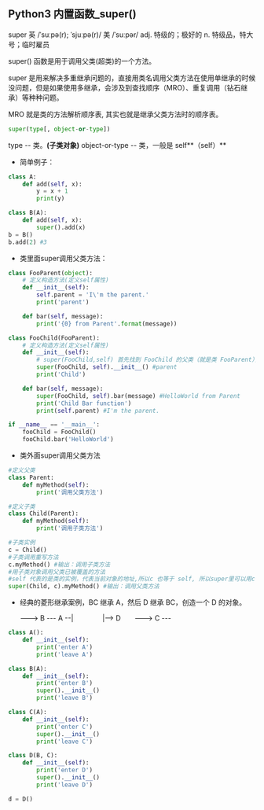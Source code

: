 ## Python3 内置函数_super()

super 英 /ˈsuːpə(r); ˈsjuːpə(r)/  美 /ˈsuːpər/ adj. 特级的；极好的 n. 特级品，特大号；临时雇员

super() 函数是用于调用父类(超类)的一个方法。

super 是用来解决多重继承问题的，直接用类名调用父类方法在使用单继承的时候没问题，但是如果使用多继承，会涉及到查找顺序（MRO）、重复调用（钻石继承）等种种问题。

MRO 就是类的方法解析顺序表, 其实也就是继承父类方法时的顺序表。

```python
super(type[, object-or-type])
```
type -- 类。**(子类对象)**
object-or-type -- 类，一般是 self**（self）**

* 简单例子：

```python
class A:
    def add(self, x):
        y = x + 1
        print(y)

class B(A):
    def add(self, x):
        super().add(x)
b = B()
b.add(2) #3
```

* 类里面super调用父类方法：

```python
class FooParent(object):
    # 定义构造方法(定义self属性)
    def __init__(self):
        self.parent = 'I\'m the parent.'
        print('parent')

    def bar(self, message):
        print('{0} from Parent'.format(message))

class FooChild(FooParent):
    # 定义构造方法(定义self属性)
    def __init__(self):
        # super(FooChild,self) 首先找到 FooChild 的父类（就是类 FooParent），然后把类 FooChild 的对象转换为类 FooParent 的对象
        super(FooChild, self).__init__() #parent
        print('Child')

    def bar(self, message):
        super(FooChild, self).bar(message) #HelloWorld from Parent
        print('Child Bar function')
        print(self.parent) #I'm the parent.

if __name__ == '__main__':
    fooChild = FooChild()
    fooChild.bar('HelloWorld')
```

* 类外面super调用父类方法

```python
#定义父类
class Parent:
    def myMethod(self):
        print('调用父类方法')

#定义子类
class Child(Parent):
    def myMethod(self):
        print('调用子类方法')

#子类实例
c = Child()
#子类调用重写方法
c.myMethod() #输出：调用子类方法
#用子类对象调用父类已被覆盖的方法
#self 代表的是类的实例，代表当前对象的地址,所以c 也等于 self, 所以super里可以用c代替self
super(Child, c).myMethod() #输出：调用父类方法
```

* 经典的菱形继承案例，BC 继承 A，然后 D 继承 BC，创造一个 D 的对象。

&nbsp;&nbsp;&nbsp;&nbsp;&nbsp;&nbsp;---> B ---
A --|&nbsp;&nbsp;&nbsp;&nbsp;&nbsp;&nbsp;&nbsp;&nbsp;&nbsp;&nbsp;&nbsp;&nbsp;&nbsp;&nbsp;&nbsp;|--> D
&nbsp;&nbsp;&nbsp;&nbsp;&nbsp;&nbsp;---> C ---

```python
class A():
    def __init__(self):
        print('enter A')
        print('leave A')

class B(A):
    def __init__(self):
        print('enter B')
        super().__init__()
        print('leave B')

class C(A):
    def __init__(self):
        print('enter C')
        super().__init__()
        print('leave C')

class D(B, C):
    def __init__(self):
        print('enter D')
        super().__init__()
        print('leave D')

d = D()
```